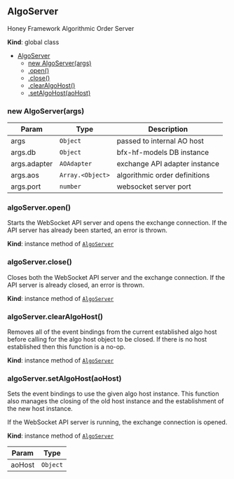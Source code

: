 <a name="AlgoServer"></a>

## AlgoServer
Honey Framework Algorithmic Order Server

**Kind**: global class  

* [AlgoServer](#AlgoServer)
    * [new AlgoServer(args)](#new_AlgoServer_new)
    * [.open()](#AlgoServer+open)
    * [.close()](#AlgoServer+close)
    * [.clearAlgoHost()](#AlgoServer+clearAlgoHost)
    * [.setAlgoHost(aoHost)](#AlgoServer+setAlgoHost)

<a name="new_AlgoServer_new"></a>

### new AlgoServer(args)

| Param | Type | Description |
| --- | --- | --- |
| args | <code>Object</code> | passed to internal AO host |
| args.db | <code>Object</code> | bfx-hf-models DB instance |
| args.adapter | <code>AOAdapter</code> | exchange API adapter instance |
| args.aos | <code>Array.&lt;Object&gt;</code> | algorithmic order definitions |
| args.port | <code>number</code> | websocket server port |

<a name="AlgoServer+open"></a>

### algoServer.open()
Starts the WebSocket API server and opens the exchange connection.
If the API server has already been started, an error is thrown.

**Kind**: instance method of [<code>AlgoServer</code>](#AlgoServer)  
<a name="AlgoServer+close"></a>

### algoServer.close()
Closes both the WebSocket API server and the exchange connection.
If the API server is already closed, an error is thrown.

**Kind**: instance method of [<code>AlgoServer</code>](#AlgoServer)  
<a name="AlgoServer+clearAlgoHost"></a>

### algoServer.clearAlgoHost()
Removes all of the event bindings from the current established algo host
before calling for the algo host object to be closed. If there is no host
established then this function is a no-op.

**Kind**: instance method of [<code>AlgoServer</code>](#AlgoServer)  
<a name="AlgoServer+setAlgoHost"></a>

### algoServer.setAlgoHost(aoHost)
Sets the event bindings to use the given algo host instance. This function
also manages the closing of the old host instance and the establishment of
the new host instance.

If the WebSocket API server is running, the exchange connection is opened.

**Kind**: instance method of [<code>AlgoServer</code>](#AlgoServer)  

| Param | Type |
| --- | --- |
| aoHost | <code>Object</code> | 

